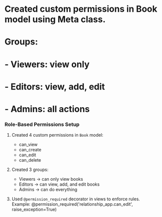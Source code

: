 # Created custom permissions in Book model using Meta class.
# Groups:
# - Viewers: view only
# - Editors: view, add, edit
# - Admins: all actions

### Role-Based Permissions Setup

1. Created 4 custom permissions in `Book` model:
   - can_view
   - can_create
   - can_edit
   - can_delete

2. Created 3 groups:
   - Viewers → can only view books
   - Editors → can view, add, and edit books
   - Admins → can do everything

3. Used `@permission_required` decorator in views to enforce rules.
   Example:
   @permission_required('relationship_app.can_edit', raise_exception=True)

